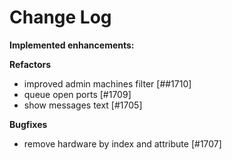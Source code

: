 # Change Log

**Implemented enhancements:**


**Refactors**

- improved admin machines filter [\##1710]
- queue open ports [\#1709]
- show messages text  [\#1705]

**Bugfixes**

- remove hardware by index and attribute [\#1707]
